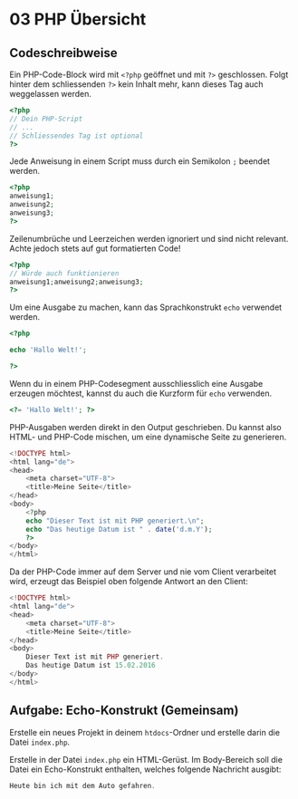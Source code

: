 # 03 PHP Übersicht

## Codeschreibweise

Ein PHP-Code-Block wird mit `<?php` geöffnet und mit `?>` geschlossen. Folgt hinter dem schliessenden `?>` kein Inhalt mehr, kann dieses Tag auch weggelassen werden.

```php
<?php
// Dein PHP-Script
// ...
// Schliessendes Tag ist optional
?>
```

Jede Anweisung in einem Script muss durch ein Semikolon `;` beendet werden.

```php
<?php
anweisung1;
anweisung2;
anweisung3;
?>
```

Zeilenumbrüche und Leerzeichen werden ignoriert und sind nicht relevant. Achte jedoch stets auf gut formatierten Code!

```php
<?php
// Würde auch funktionieren
anweisung1;anweisung2;anweisung3;
?>
```

Um eine Ausgabe zu machen, kann das Sprachkonstrukt `echo` verwendet werden.

```php
<?php

echo 'Hallo Welt!';

?>
```

Wenn du in einem PHP-Codesegment ausschliesslich eine Ausgabe erzeugen möchtest, kannst du auch die Kurzform für `echo` verwenden.

```php
<?= 'Hallo Welt!'; ?>
```

PHP-Ausgaben werden direkt in den Output geschrieben. Du kannst also HTML- und PHP-Code mischen, um eine dynamische Seite zu generieren.

```php
<!DOCTYPE html>
<html lang="de">
<head>
    <meta charset="UTF-8">
    <title>Meine Seite</title>
</head>
<body>
    <?php
    echo "Dieser Text ist mit PHP generiert.\n";
    echo "Das heutige Datum ist " . date('d.m.Y');
    ?>
</body>
</html>
```

Da der PHP-Code immer auf dem Server und nie vom Client verarbeitet wird, erzeugt das Beispiel oben folgende Antwort an den Client:

```php
<!DOCTYPE html>
<html lang="de">
<head>
    <meta charset="UTF-8">
    <title>Meine Seite</title>
</head>
<body>
    Dieser Text ist mit PHP generiert.
    Das heutige Datum ist 15.02.2016
</body>
</html>
```

## Aufgabe: Echo-Konstrukt (Gemeinsam)

Erstelle ein neues Projekt in deinem `htdocs`-Ordner und erstelle darin die Datei `index.php`.

Erstelle in der Datei `index.php` ein HTML-Gerüst. Im Body-Bereich soll die Datei ein Echo-Konstrukt enthalten, welches folgende Nachricht ausgibt:

```php
Heute bin ich mit dem Auto gefahren.
```

